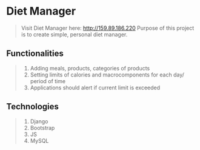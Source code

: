 # Diet Manager
> Visit Diet Manager here: http://159.89.186.220
> Purpose of this project is to create simple, personal diet manager.

## Functionalities
> 1. Adding meals, products, categories of products
> 2. Setting limits of calories and macrocomponents for each day/ period of time
> 3. Applications should alert if current limit is exceeded

## Technologies
> 1. Django
> 2. Bootstrap
> 3. JS
> 4. MySQL
